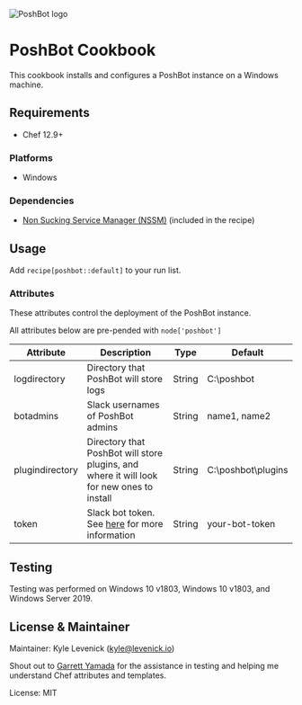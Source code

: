 ![PoshBot logo](https://avatars1.githubusercontent.com/u/26032430?s=200&v=4)

# PoshBot Cookbook

This cookbook installs and configures a PoshBot instance on a Windows machine.

## Requirements

- Chef 12.9+

### Platforms

- Windows

### Dependencies

- [Non Sucking Service Manager (NSSM)](https://nssm.cc/) (included in the recipe)

## Usage

Add `recipe[poshbot::default]` to your run list.

### Attributes

These attributes control the deployment of the PoshBot instance. 

All attributes below are pre-pended with `node['poshbot']`

| Attribute       | Description                                                                                         | Type   | Default            |
|-----------------|-----------------------------------------------------------------------------------------------------|--------|--------------------|
| logdirectory    | Directory that PoshBot will store logs                                                              | String | C:\poshbot         |
| botadmins       | Slack usernames of PoshBot admins                                                                   | String | name1, name2       |
| plugindirectory | Directory that PoshBot will store plugins, and where it will look for new ones to install           | String | C:\poshbot\plugins |
| token           | Slack bot token. See [here](https://api.slack.com/bot-users#creating-bot-user) for more information | String | your-bot-token     |

## Testing

Testing was performed on Windows 10 v1803, Windows 10 v1803, and Windows Server 2019.

## License & Maintainer

Maintainer: Kyle Levenick (kyle@levenick.io)

Shout out to [Garrett Yamada](https://garrettyamada.com/) for the assistance in testing and helping me understand Chef attributes and templates.

License: MIT
